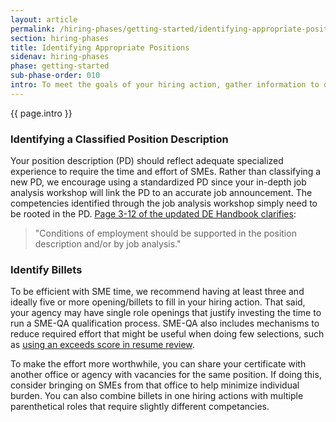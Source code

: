 ```yaml
---
layout: article
permalink: /hiring-phases/getting-started/identifying-appropriate-positions/
section: hiring-phases
title: Identifying Appropriate Positions
sidenav: hiring-phases
phase: getting-started
sub-phase-order: 010
intro: To meet the goals of your hiring action, gather information to drive your decisions and identify individuals to fill key roles for the duration of the action.
---
```


<p class="usa-intro">
  {{ page.intro }}
</p>

### Identifying a Classified Position Description

Your position description (PD) should reflect adequate specialized experience to require the time and effort of SMEs. Rather than classifying a new PD, we encourage using a standardized PD since your in-depth job analysis workshop will link the PD to an accurate job announcement. The competencies identified through the job analysis workshop simply need to be rooted in the PD. <a href="https://www.opm.gov/policy-data-oversight/hiring-information/competitive-hiring/deo_handbook.pdf">Page 3-12 of the updated DE Handbook clarifies</a>:

<blockquote>"Conditions of employment should be supported in the position description and/or by job analysis."</blockquote>


### Identify Billets

To be efficient with SME time, we recommend having at least three and ideally five or more opening/billets to fill in your hiring action. That said, your agency may have single role openings that justify investing the time to run a SME-QA qualification process.  SME-QA also includes mechanisms to reduce required effort that might be useful when doing few selections, such as [using an exceeds score in resume review](/hiring-phases/reviewing-resumes/prep/#using-an-exceeds-score-in-resume-review).

To make the effort more worthwhile, you can share your certificate with another office or agency with vacancies for the same position. If doing this, consider bringing on SMEs from that office to help minimize individual burden. You can also combine billets in one hiring actions with multiple parenthetical roles that require slightly different competancies.
